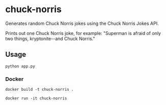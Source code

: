 # chuck-norris

Generates random Chuck Norris jokes using the Chuck Norris Jokes API.

Prints out one Chuck Norris joke, for example: "Superman is afraid of only two things, kryptonite--and Chuck Norris."

## Usage
```
python app.py
```

### Docker
```
docker build -t chuck-norris .

docker run -it chuck-norris
```